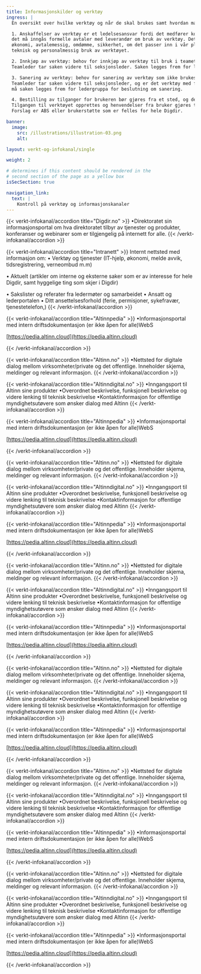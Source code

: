 ```yaml
---
title: Informasjonskilder og verktøy
ingress: |
  En oversikt over hvilke verktøy og når de skal brukes samt hvordan man skal bestille nye verktøy?

  1. Anskaffelser av verktøy er et ledelsesansvar fordi det medfører kostnader for etaten og 
  det må inngås formelle avtaler med leverandør om bruk av verktøy. Det skal vurderes behov, 
  økonomi, avtalemessig, omdømme, sikkerhet, om det passer inn i vår plattform/potefølje 
  teknisk og personalmessig bruk av verktøyet.

  2. Innkjøp av verktøy: behov for innkjøp av verktøy til bruk i teamet meldes til teamleder. 
  Teamleder tar saken videre til seksjonsleder. Saken legges frem for ledergruppa for beslutning om innkjøp.

  3. Sanering av verktøy: behov for sanering av verktøy som ikke brukes lengre, ta kontakt med teamleder. 
  Teamleder tar saken videre til seksjonsleder, og er det verktøy med flere brukere utover teamet, 
  må saken legges frem for ledergruppa for beslutning om sanering.

  4. Bestilling av tilganger for brukeren bør gjøres fra et sted, og det er en leder som bestiller. 
  Tilgangen til verktøyet opprettes og henvendelser fra bruker gjøres til samme sted. 
  Forslag er ABS eller brukerstøtte som er felles for hele Digdir.

banner:
  image:
    src: /illustrations/illustration-03.png
    alt:

layout: verkt-og-infokanal/single

weight: 2

# determines if this content should be rendered in the
# second section of the page as a yellow box
isSecSection: true

navigation_link:
  text: |
    Kontroll på verktøy og informasjonskanaler
---
```


{{< verkt-infokanal/accordion title="Digdir.no" >}}
•Direktoratet sin informasjonsportal om hva direktoratet tilbyr av tjenester og produkter, konferanser og webinarer som er tilgjengelig på internett for alle. 
{{< /verkt-infokanal/accordion >}}

{{< verkt-infokanal/accordion title="Intranett" >}}
Internt nettsted med informasjon om:
•	Verktøy og tjenester (IT-hjelp, økonomi, melde avvik, tidsregistrering, verneombud m.m)

•	Aktuelt (artikler om interne og eksterne saker som er av interesse for hele Digdir, samt hyggelige ting som skjer i Digdir)

•	Sakslister og referater fra ledermøter og samarbeidet
•	Ansatt og lederportalen
•	Ditt ansettelsesforhold (ferie, permisjoner, sykefravær, tjenestetelefon,)
{{< /verkt-infokanal/accordion >}}

{{< verkt-infokanal/accordion title="Altinnpedia" >}}
•Informasjonsportal med intern driftsdokumentasjon (er ikke åpen for alle)WebS

[https://pedia.altinn.cloud](https://pedia.altinn.cloud)

{{< /verkt-infokanal/accordion >}}

{{< verkt-infokanal/accordion title="Altinn.no" >}}
•Nettsted for digitale dialog mellom virksomheter/private og det offentlige. Inneholder skjema, meldinger og relevant informasjon.
{{< /verkt-infokanal/accordion >}}

{{< verkt-infokanal/accordion title="Altinndigital.no" >}}
•Inngangsport til Altinn sine produkter
•Overordnet beskrivelse, funksjonell beskrivelse og videre lenking til teknisk beskrivelse
•Kontaktinformasjon for offentlige myndighetsutøvere som ønsker dialog med Altinn
{{< /verkt-infokanal/accordion >}}

{{< verkt-infokanal/accordion title="Altinnpedia" >}}
•Informasjonsportal med intern driftsdokumentasjon (er ikke åpen for alle)WebS

[https://pedia.altinn.cloud](https://pedia.altinn.cloud)

{{< /verkt-infokanal/accordion >}}

{{< verkt-infokanal/accordion title="Altinn.no" >}}
•Nettsted for digitale dialog mellom virksomheter/private og det offentlige. Inneholder skjema, meldinger og relevant informasjon.
{{< /verkt-infokanal/accordion >}}

{{< verkt-infokanal/accordion title="Altinndigital.no" >}}
•Inngangsport til Altinn sine produkter
•Overordnet beskrivelse, funksjonell beskrivelse og videre lenking til teknisk beskrivelse
•Kontaktinformasjon for offentlige myndighetsutøvere som ønsker dialog med Altinn
{{< /verkt-infokanal/accordion >}}

{{< verkt-infokanal/accordion title="Altinnpedia" >}}
•Informasjonsportal med intern driftsdokumentasjon (er ikke åpen for alle)WebS

[https://pedia.altinn.cloud](https://pedia.altinn.cloud)

{{< /verkt-infokanal/accordion >}}

{{< verkt-infokanal/accordion title="Altinn.no" >}}
•Nettsted for digitale dialog mellom virksomheter/private og det offentlige. Inneholder skjema, meldinger og relevant informasjon.
{{< /verkt-infokanal/accordion >}}

{{< verkt-infokanal/accordion title="Altinndigital.no" >}}
•Inngangsport til Altinn sine produkter
•Overordnet beskrivelse, funksjonell beskrivelse og videre lenking til teknisk beskrivelse
•Kontaktinformasjon for offentlige myndighetsutøvere som ønsker dialog med Altinn
{{< /verkt-infokanal/accordion >}}

{{< verkt-infokanal/accordion title="Altinnpedia" >}}
•Informasjonsportal med intern driftsdokumentasjon (er ikke åpen for alle)WebS

[https://pedia.altinn.cloud](https://pedia.altinn.cloud)

{{< /verkt-infokanal/accordion >}}

{{< verkt-infokanal/accordion title="Altinn.no" >}}
•Nettsted for digitale dialog mellom virksomheter/private og det offentlige. Inneholder skjema, meldinger og relevant informasjon.
{{< /verkt-infokanal/accordion >}}

{{< verkt-infokanal/accordion title="Altinndigital.no" >}}
•Inngangsport til Altinn sine produkter
•Overordnet beskrivelse, funksjonell beskrivelse og videre lenking til teknisk beskrivelse
•Kontaktinformasjon for offentlige myndighetsutøvere som ønsker dialog med Altinn
{{< /verkt-infokanal/accordion >}}

{{< verkt-infokanal/accordion title="Altinnpedia" >}}
•Informasjonsportal med intern driftsdokumentasjon (er ikke åpen for alle)WebS

[https://pedia.altinn.cloud](https://pedia.altinn.cloud)

{{< /verkt-infokanal/accordion >}}

{{< verkt-infokanal/accordion title="Altinn.no" >}}
•Nettsted for digitale dialog mellom virksomheter/private og det offentlige. Inneholder skjema, meldinger og relevant informasjon.
{{< /verkt-infokanal/accordion >}}

{{< verkt-infokanal/accordion title="Altinndigital.no" >}}
•Inngangsport til Altinn sine produkter
•Overordnet beskrivelse, funksjonell beskrivelse og videre lenking til teknisk beskrivelse
•Kontaktinformasjon for offentlige myndighetsutøvere som ønsker dialog med Altinn
{{< /verkt-infokanal/accordion >}}

{{< verkt-infokanal/accordion title="Altinnpedia" >}}
•Informasjonsportal med intern driftsdokumentasjon (er ikke åpen for alle)WebS

[https://pedia.altinn.cloud](https://pedia.altinn.cloud)

{{< /verkt-infokanal/accordion >}}

{{< verkt-infokanal/accordion title="Altinn.no" >}}
•Nettsted for digitale dialog mellom virksomheter/private og det offentlige. Inneholder skjema, meldinger og relevant informasjon.
{{< /verkt-infokanal/accordion >}}

{{< verkt-infokanal/accordion title="Altinndigital.no" >}}
•Inngangsport til Altinn sine produkter
•Overordnet beskrivelse, funksjonell beskrivelse og videre lenking til teknisk beskrivelse
•Kontaktinformasjon for offentlige myndighetsutøvere som ønsker dialog med Altinn
{{< /verkt-infokanal/accordion >}}

{{< verkt-infokanal/accordion title="Altinnpedia" >}}
•Informasjonsportal med intern driftsdokumentasjon (er ikke åpen for alle)WebS

[https://pedia.altinn.cloud](https://pedia.altinn.cloud)

{{< /verkt-infokanal/accordion >}}

